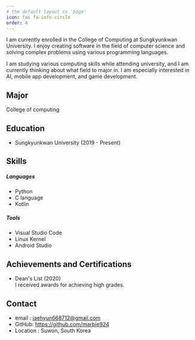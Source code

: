 ```yaml
---
# the default layout is 'page'
icon: fas fa-info-circle
order: 4
---
```

I am currently enrolled in the College of Computing at Sungkyunkwan University. I enjoy creating software in the field of computer science and solving complex problems using various programming languages.

I am studying various computing skills while attending university, and I am currently thinking about what field to major in. I am especially interested in AI, mobile app development, and game development.

## Major
College of computing

## Education
- Sungkyunkwan University (2019 - Present)

## Skills
##### Languages
- Python
- C language
- Kotlin

##### Tools
- Visual Studio Code
- Linux Kernel
- Android Studio

## Achievements  and  Certifications
- Dean's List (2020) \
I received awards for achieving high grades.

## Contact
- email : jaehyun668712@gmail.com
- GitHub: https://github.com/marbie924
- Location : Suwon, South Korea